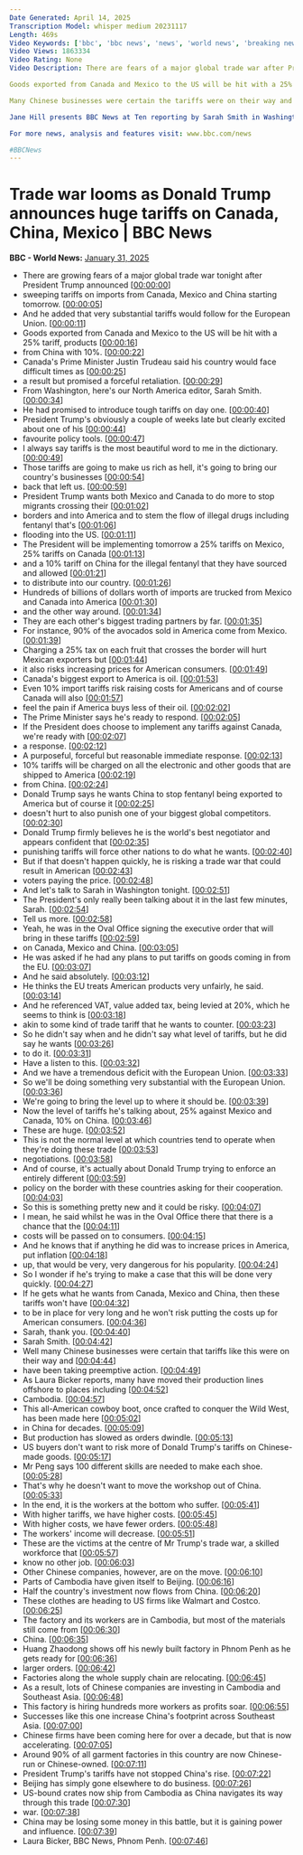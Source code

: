 ```yaml
---
Date Generated: April 14, 2025
Transcription Model: whisper medium 20231117
Length: 469s
Video Keywords: ['bbc', 'bbc news', 'news', 'world news', 'breaking news', 'us news', 'world', 'america', 'usa', 'usa news', 'india news', 'Trump', 'tariffs', 'China', 'Mexico', 'Canada', 'US', 'Chinese', 'trade', 'war', 'Trudeau', 'Justin', 'Beijing', 'global', 'international', 'shipping', 'inflation', 'costs', 'trade war', 'trillions', 'factories', 'rust', 'belt', 'G7', 'allies', 'NATO', 'EU', 'European', 'Union', 'prime', 'minister', 'president', 'retaliate', 'retaliation', 'shock', 'economy', 'recession', 'depression', 'interest', 'rates', 'UK', 'banking', 'financial', 'markets', 'President', 'Xi', '25%', '10%', 'per', 'cent']
Video Views: 1863334
Video Rating: None
Video Description: There are fears of a major global trade war after President Trump announced sweeping tariffs on imports from Canada, Mexico and China starting immediately.  He added that 'very substantial tariffs' would follow for the European Union.  

Goods exported from Canada and Mexico to the US will be hit with a 25% tariff;  products from China face a 10% levy.  Canada's Prime Minister Justin Trudeau said his country would face difficult times as a result but promised a 'forceful' retaliation. 

Many Chinese businesses were certain the tariffs were on their way and have been taking pre-emptive action.  Many have moved their production lines offshore, to places including Cambodia.  

Jane Hill presents BBC News at Ten reporting by Sarah Smith in Washington and Laura Bicker in Cambodia.Subscribe here: http://bit.ly/1rbfUog

For more news, analysis and features visit: www.bbc.com/news 

#BBCNews
---
```


# Trade war looms as Donald Trump announces huge tariffs on Canada, China, Mexico | BBC News
**BBC - World News:** [January 31, 2025](https://www.youtube.com/watch?v=CThkd5Et_mQ)
*  There are growing fears of a major global trade war tonight after President Trump announced [[00:00:00](https://www.youtube.com/watch?v=CThkd5Et_mQ&t=0.0s)]
*  sweeping tariffs on imports from Canada, Mexico and China starting tomorrow. [[00:00:05](https://www.youtube.com/watch?v=CThkd5Et_mQ&t=5.72s)]
*  And he added that very substantial tariffs would follow for the European Union. [[00:00:11](https://www.youtube.com/watch?v=CThkd5Et_mQ&t=11.48s)]
*  Goods exported from Canada and Mexico to the US will be hit with a 25% tariff, products [[00:00:16](https://www.youtube.com/watch?v=CThkd5Et_mQ&t=16.68s)]
*  from China with 10%. [[00:00:22](https://www.youtube.com/watch?v=CThkd5Et_mQ&t=22.580000000000002s)]
*  Canada's Prime Minister Justin Trudeau said his country would face difficult times as [[00:00:25](https://www.youtube.com/watch?v=CThkd5Et_mQ&t=25.42s)]
*  a result but promised a forceful retaliation. [[00:00:29](https://www.youtube.com/watch?v=CThkd5Et_mQ&t=29.62s)]
*  From Washington, here's our North America editor, Sarah Smith. [[00:00:34](https://www.youtube.com/watch?v=CThkd5Et_mQ&t=34.02s)]
*  He had promised to introduce tough tariffs on day one. [[00:00:40](https://www.youtube.com/watch?v=CThkd5Et_mQ&t=40.22s)]
*  President Trump's obviously a couple of weeks late but clearly excited about one of his [[00:00:44](https://www.youtube.com/watch?v=CThkd5Et_mQ&t=44.14s)]
*  favourite policy tools. [[00:00:47](https://www.youtube.com/watch?v=CThkd5Et_mQ&t=47.900000000000006s)]
*  I always say tariffs is the most beautiful word to me in the dictionary. [[00:00:49](https://www.youtube.com/watch?v=CThkd5Et_mQ&t=49.46s)]
*  Those tariffs are going to make us rich as hell, it's going to bring our country's businesses [[00:00:54](https://www.youtube.com/watch?v=CThkd5Et_mQ&t=54.58s)]
*  back that left us. [[00:00:59](https://www.youtube.com/watch?v=CThkd5Et_mQ&t=59.9s)]
*  President Trump wants both Mexico and Canada to do more to stop migrants crossing their [[00:01:02](https://www.youtube.com/watch?v=CThkd5Et_mQ&t=62.339999999999996s)]
*  borders and into America and to stem the flow of illegal drugs including fentanyl that's [[00:01:06](https://www.youtube.com/watch?v=CThkd5Et_mQ&t=66.66s)]
*  flooding into the US. [[00:01:11](https://www.youtube.com/watch?v=CThkd5Et_mQ&t=71.7s)]
*  The President will be implementing tomorrow a 25% tariffs on Mexico, 25% tariffs on Canada [[00:01:13](https://www.youtube.com/watch?v=CThkd5Et_mQ&t=73.38s)]
*  and a 10% tariff on China for the illegal fentanyl that they have sourced and allowed [[00:01:21](https://www.youtube.com/watch?v=CThkd5Et_mQ&t=81.3s)]
*  to distribute into our country. [[00:01:26](https://www.youtube.com/watch?v=CThkd5Et_mQ&t=86.78s)]
*  Hundreds of billions of dollars worth of imports are trucked from Mexico and Canada into America [[00:01:30](https://www.youtube.com/watch?v=CThkd5Et_mQ&t=90.1s)]
*  and the other way around. [[00:01:34](https://www.youtube.com/watch?v=CThkd5Et_mQ&t=94.42s)]
*  They are each other's biggest trading partners by far. [[00:01:35](https://www.youtube.com/watch?v=CThkd5Et_mQ&t=95.66s)]
*  For instance, 90% of the avocados sold in America come from Mexico. [[00:01:39](https://www.youtube.com/watch?v=CThkd5Et_mQ&t=99.42s)]
*  Charging a 25% tax on each fruit that crosses the border will hurt Mexican exporters but [[00:01:44](https://www.youtube.com/watch?v=CThkd5Et_mQ&t=104.25999999999999s)]
*  it also risks increasing prices for American consumers. [[00:01:49](https://www.youtube.com/watch?v=CThkd5Et_mQ&t=109.7s)]
*  Canada's biggest export to America is oil. [[00:01:53](https://www.youtube.com/watch?v=CThkd5Et_mQ&t=113.82s)]
*  Even 10% import tariffs risk raising costs for Americans and of course Canada will also [[00:01:57](https://www.youtube.com/watch?v=CThkd5Et_mQ&t=117.02s)]
*  feel the pain if America buys less of their oil. [[00:02:02](https://www.youtube.com/watch?v=CThkd5Et_mQ&t=122.17999999999999s)]
*  The Prime Minister says he's ready to respond. [[00:02:05](https://www.youtube.com/watch?v=CThkd5Et_mQ&t=125.34s)]
*  If the President does choose to implement any tariffs against Canada, we're ready with [[00:02:07](https://www.youtube.com/watch?v=CThkd5Et_mQ&t=127.42s)]
*  a response. [[00:02:12](https://www.youtube.com/watch?v=CThkd5Et_mQ&t=132.62s)]
*  A purposeful, forceful but reasonable immediate response. [[00:02:13](https://www.youtube.com/watch?v=CThkd5Et_mQ&t=133.62s)]
*  10% tariffs will be charged on all the electronic and other goods that are shipped to America [[00:02:19](https://www.youtube.com/watch?v=CThkd5Et_mQ&t=139.18s)]
*  from China. [[00:02:24](https://www.youtube.com/watch?v=CThkd5Et_mQ&t=144.3s)]
*  Donald Trump says he wants China to stop fentanyl being exported to America but of course it [[00:02:25](https://www.youtube.com/watch?v=CThkd5Et_mQ&t=145.9s)]
*  doesn't hurt to also punish one of your biggest global competitors. [[00:02:30](https://www.youtube.com/watch?v=CThkd5Et_mQ&t=150.86s)]
*  Donald Trump firmly believes he is the world's best negotiator and appears confident that [[00:02:35](https://www.youtube.com/watch?v=CThkd5Et_mQ&t=155.58s)]
*  punishing tariffs will force other nations to do what he wants. [[00:02:40](https://www.youtube.com/watch?v=CThkd5Et_mQ&t=160.3s)]
*  But if that doesn't happen quickly, he is risking a trade war that could result in American [[00:02:43](https://www.youtube.com/watch?v=CThkd5Et_mQ&t=163.82000000000002s)]
*  voters paying the price. [[00:02:48](https://www.youtube.com/watch?v=CThkd5Et_mQ&t=168.86s)]
*  And let's talk to Sarah in Washington tonight. [[00:02:51](https://www.youtube.com/watch?v=CThkd5Et_mQ&t=171.62s)]
*  The President's only really been talking about it in the last few minutes, Sarah. [[00:02:54](https://www.youtube.com/watch?v=CThkd5Et_mQ&t=174.66000000000003s)]
*  Tell us more. [[00:02:58](https://www.youtube.com/watch?v=CThkd5Et_mQ&t=178.22000000000003s)]
*  Yeah, he was in the Oval Office signing the executive order that will bring in these tariffs [[00:02:59](https://www.youtube.com/watch?v=CThkd5Et_mQ&t=179.22000000000003s)]
*  on Canada, Mexico and China. [[00:03:05](https://www.youtube.com/watch?v=CThkd5Et_mQ&t=185.66000000000003s)]
*  He was asked if he had any plans to put tariffs on goods coming in from the EU. [[00:03:07](https://www.youtube.com/watch?v=CThkd5Et_mQ&t=187.66s)]
*  And he said absolutely. [[00:03:12](https://www.youtube.com/watch?v=CThkd5Et_mQ&t=192.46s)]
*  He thinks the EU treats American products very unfairly, he said. [[00:03:14](https://www.youtube.com/watch?v=CThkd5Et_mQ&t=194.14s)]
*  And he referenced VAT, value added tax, being levied at 20%, which he seems to think is [[00:03:18](https://www.youtube.com/watch?v=CThkd5Et_mQ&t=198.14s)]
*  akin to some kind of trade tariff that he wants to counter. [[00:03:23](https://www.youtube.com/watch?v=CThkd5Et_mQ&t=203.46s)]
*  So he didn't say when and he didn't say what level of tariffs, but he did say he wants [[00:03:26](https://www.youtube.com/watch?v=CThkd5Et_mQ&t=206.62s)]
*  to do it. [[00:03:31](https://www.youtube.com/watch?v=CThkd5Et_mQ&t=211.22s)]
*  Have a listen to this. [[00:03:32](https://www.youtube.com/watch?v=CThkd5Et_mQ&t=212.22s)]
*  And we have a tremendous deficit with the European Union. [[00:03:33](https://www.youtube.com/watch?v=CThkd5Et_mQ&t=213.22s)]
*  So we'll be doing something very substantial with the European Union. [[00:03:36](https://www.youtube.com/watch?v=CThkd5Et_mQ&t=216.06s)]
*  We're going to bring the level up to where it should be. [[00:03:39](https://www.youtube.com/watch?v=CThkd5Et_mQ&t=219.5s)]
*  Now the level of tariffs he's talking about, 25% against Mexico and Canada, 10% on China. [[00:03:46](https://www.youtube.com/watch?v=CThkd5Et_mQ&t=226.22s)]
*  These are huge. [[00:03:52](https://www.youtube.com/watch?v=CThkd5Et_mQ&t=232.82s)]
*  This is not the normal level at which countries tend to operate when they're doing these trade [[00:03:53](https://www.youtube.com/watch?v=CThkd5Et_mQ&t=233.82s)]
*  negotiations. [[00:03:58](https://www.youtube.com/watch?v=CThkd5Et_mQ&t=238.42000000000002s)]
*  And of course, it's actually about Donald Trump trying to enforce an entirely different [[00:03:59](https://www.youtube.com/watch?v=CThkd5Et_mQ&t=239.42000000000002s)]
*  policy on the border with these countries asking for their cooperation. [[00:04:03](https://www.youtube.com/watch?v=CThkd5Et_mQ&t=243.58s)]
*  So this is something pretty new and it could be risky. [[00:04:07](https://www.youtube.com/watch?v=CThkd5Et_mQ&t=247.10000000000002s)]
*  I mean, he said whilst he was in the Oval Office there that there is a chance that the [[00:04:11](https://www.youtube.com/watch?v=CThkd5Et_mQ&t=251.34s)]
*  costs will be passed on to consumers. [[00:04:15](https://www.youtube.com/watch?v=CThkd5Et_mQ&t=255.5s)]
*  And he knows that if anything he did was to increase prices in America, put inflation [[00:04:18](https://www.youtube.com/watch?v=CThkd5Et_mQ&t=258.18s)]
*  up, that would be very, very dangerous for his popularity. [[00:04:24](https://www.youtube.com/watch?v=CThkd5Et_mQ&t=264.14s)]
*  So I wonder if he's trying to make a case that this will be done very quickly. [[00:04:27](https://www.youtube.com/watch?v=CThkd5Et_mQ&t=267.90000000000003s)]
*  If he gets what he wants from Canada, Mexico and China, then these tariffs won't have [[00:04:32](https://www.youtube.com/watch?v=CThkd5Et_mQ&t=272.58s)]
*  to be in place for very long and he won't risk putting the costs up for American consumers. [[00:04:36](https://www.youtube.com/watch?v=CThkd5Et_mQ&t=276.26s)]
*  Sarah, thank you. [[00:04:40](https://www.youtube.com/watch?v=CThkd5Et_mQ&t=280.7s)]
*  Sarah Smith. [[00:04:42](https://www.youtube.com/watch?v=CThkd5Et_mQ&t=282.82s)]
*  Well many Chinese businesses were certain that tariffs like this were on their way and [[00:04:44](https://www.youtube.com/watch?v=CThkd5Et_mQ&t=284.82s)]
*  have been taking preemptive action. [[00:04:49](https://www.youtube.com/watch?v=CThkd5Et_mQ&t=289.86s)]
*  As Laura Bicker reports, many have moved their production lines offshore to places including [[00:04:52](https://www.youtube.com/watch?v=CThkd5Et_mQ&t=292.26s)]
*  Cambodia. [[00:04:57](https://www.youtube.com/watch?v=CThkd5Et_mQ&t=297.41999999999996s)]
*  This all-American cowboy boot, once crafted to conquer the Wild West, has been made here [[00:05:02](https://www.youtube.com/watch?v=CThkd5Et_mQ&t=302.18s)]
*  in China for decades. [[00:05:09](https://www.youtube.com/watch?v=CThkd5Et_mQ&t=309.54s)]
*  But production has slowed as orders dwindle. [[00:05:13](https://www.youtube.com/watch?v=CThkd5Et_mQ&t=313.02s)]
*  US buyers don't want to risk more of Donald Trump's tariffs on Chinese-made goods. [[00:05:17](https://www.youtube.com/watch?v=CThkd5Et_mQ&t=317.26s)]
*  Mr Peng says 100 different skills are needed to make each shoe. [[00:05:28](https://www.youtube.com/watch?v=CThkd5Et_mQ&t=328.94s)]
*  That's why he doesn't want to move the workshop out of China. [[00:05:33](https://www.youtube.com/watch?v=CThkd5Et_mQ&t=333.58s)]
*  In the end, it is the workers at the bottom who suffer. [[00:05:41](https://www.youtube.com/watch?v=CThkd5Et_mQ&t=341.46000000000004s)]
*  With higher tariffs, we have higher costs. [[00:05:45](https://www.youtube.com/watch?v=CThkd5Et_mQ&t=345.3s)]
*  With higher costs, we have fewer orders. [[00:05:48](https://www.youtube.com/watch?v=CThkd5Et_mQ&t=348.38s)]
*  The workers' income will decrease. [[00:05:51](https://www.youtube.com/watch?v=CThkd5Et_mQ&t=351.54s)]
*  These are the victims at the centre of Mr Trump's trade war, a skilled workforce that [[00:05:57](https://www.youtube.com/watch?v=CThkd5Et_mQ&t=357.82s)]
*  know no other job. [[00:06:03](https://www.youtube.com/watch?v=CThkd5Et_mQ&t=363.46s)]
*  Other Chinese companies, however, are on the move. [[00:06:10](https://www.youtube.com/watch?v=CThkd5Et_mQ&t=370.26s)]
*  Parts of Cambodia have given itself to Beijing. [[00:06:16](https://www.youtube.com/watch?v=CThkd5Et_mQ&t=376.41999999999996s)]
*  Half the country's investment now flows from China. [[00:06:20](https://www.youtube.com/watch?v=CThkd5Et_mQ&t=380.41999999999996s)]
*  These clothes are heading to US firms like Walmart and Costco. [[00:06:25](https://www.youtube.com/watch?v=CThkd5Et_mQ&t=385.3s)]
*  The factory and its workers are in Cambodia, but most of the materials still come from [[00:06:30](https://www.youtube.com/watch?v=CThkd5Et_mQ&t=390.26s)]
*  China. [[00:06:35](https://www.youtube.com/watch?v=CThkd5Et_mQ&t=395.82s)]
*  Huang Zhaodong shows off his newly built factory in Phnom Penh as he gets ready for [[00:06:36](https://www.youtube.com/watch?v=CThkd5Et_mQ&t=396.82s)]
*  larger orders. [[00:06:42](https://www.youtube.com/watch?v=CThkd5Et_mQ&t=402.98s)]
*  Factories along the whole supply chain are relocating. [[00:06:45](https://www.youtube.com/watch?v=CThkd5Et_mQ&t=405.66s)]
*  As a result, lots of Chinese companies are investing in Cambodia and Southeast Asia. [[00:06:48](https://www.youtube.com/watch?v=CThkd5Et_mQ&t=408.78s)]
*  This factory is hiring hundreds more workers as profits soar. [[00:06:55](https://www.youtube.com/watch?v=CThkd5Et_mQ&t=415.58s)]
*  Successes like this one increase China's footprint across Southeast Asia. [[00:07:00](https://www.youtube.com/watch?v=CThkd5Et_mQ&t=420.14s)]
*  Chinese firms have been coming here for over a decade, but that is now accelerating. [[00:07:05](https://www.youtube.com/watch?v=CThkd5Et_mQ&t=425.82s)]
*  Around 90% of all garment factories in this country are now Chinese-run or Chinese-owned. [[00:07:11](https://www.youtube.com/watch?v=CThkd5Et_mQ&t=431.02s)]
*  President Trump's tariffs have not stopped China's rise. [[00:07:22](https://www.youtube.com/watch?v=CThkd5Et_mQ&t=442.82s)]
*  Beijing has simply gone elsewhere to do business. [[00:07:26](https://www.youtube.com/watch?v=CThkd5Et_mQ&t=446.82s)]
*  US-bound crates now ship from Cambodia as China navigates its way through this trade [[00:07:30](https://www.youtube.com/watch?v=CThkd5Et_mQ&t=450.94s)]
*  war. [[00:07:38](https://www.youtube.com/watch?v=CThkd5Et_mQ&t=458.38s)]
*  China may be losing some money in this battle, but it is gaining power and influence. [[00:07:39](https://www.youtube.com/watch?v=CThkd5Et_mQ&t=459.46s)]
*  Laura Bicker, BBC News, Phnom Penh. [[00:07:46](https://www.youtube.com/watch?v=CThkd5Et_mQ&t=466.14s)]
